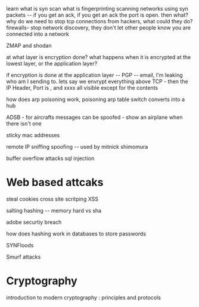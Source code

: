 learn what is syn scan
what is fingerprinting
scanning networks using syn packets -- if you get an ack, if you get an ack the port is open. then what?
why do we need to stop tcp connections from hackers, what could they do?
firewalls- stop network discovery, they don't let other people know you are connected into a network

ZMAP and shodan

at what layer is encryption done? what happens when it is encrypted at the lowest layer, or the application layer?

if encryption is done at the application layer -- PGP -- email, I'm leaking who am I sending to.
lets say we envrypt everything above TCP - then the IP Header, Port is , and xxxx all visible except for the contents

how does arp poisoning work, poisoning arp table
switch converts into a hub

ADSB - for aircrafts
messages can be spoofed - show an airplane when there isn't one

sticky mac addresses


remote IP sniffing
spoofing -- used by mitnick shimomura 

buffer overflow attacks
sql injection


# Web based attcaks

steal cookies
cross site scritping XSS

salting
hashing  -- memory hard vs sha

adobe securtiy breach 

how does hashing work in databases to store passwords

SYNFloods

Smurf attacks


# Cryptography

introduction to modern cryptography : principles and protocols

